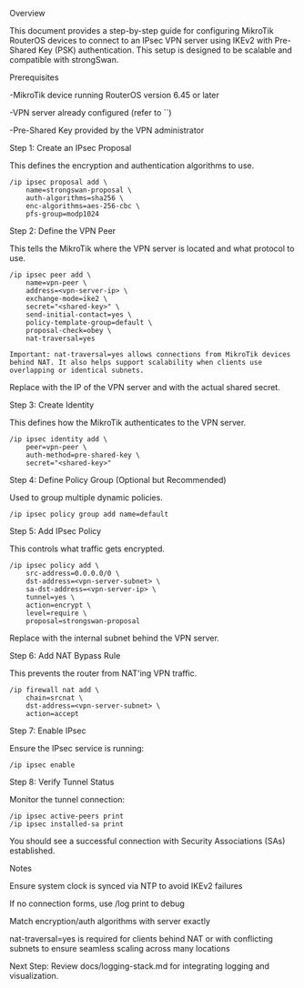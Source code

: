 Overview

This document provides a step-by-step guide for configuring MikroTik RouterOS devices to connect to an IPsec VPN server using IKEv2 with Pre-Shared Key (PSK) authentication. This setup is designed to be scalable and compatible with strongSwan.

Prerequisites

-MikroTik device running RouterOS version 6.45 or later

-VPN server already configured (refer to ``)

-Pre-Shared Key provided by the VPN administrator

  Step 1: Create an IPsec Proposal

This defines the encryption and authentication algorithms to use.

    /ip ipsec proposal add \
        name=strongswan-proposal \
        auth-algorithms=sha256 \
        enc-algorithms=aes-256-cbc \
        pfs-group=modp1024

  Step 2: Define the VPN Peer

This tells the MikroTik where the VPN server is located and what protocol to use.

    /ip ipsec peer add \
        name=vpn-peer \
        address=<vpn-server-ip> \
        exchange-mode=ike2 \
        secret="<shared-key>" \
        send-initial-contact=yes \
        policy-template-group=default \
        proposal-check=obey \
        nat-traversal=yes
    
    Important: nat-traversal=yes allows connections from MikroTik devices behind NAT. It also helps support scalability when clients use overlapping or identical subnets.

Replace <vpn-server-ip> with the IP of the VPN server and <shared-key> with the actual shared secret.

  Step 3: Create Identity

This defines how the MikroTik authenticates to the VPN server.

    /ip ipsec identity add \
        peer=vpn-peer \
        auth-method=pre-shared-key \
        secret="<shared-key>"

  Step 4: Define Policy Group (Optional but Recommended)

Used to group multiple dynamic policies.

    /ip ipsec policy group add name=default

  Step 5: Add IPsec Policy

This controls what traffic gets encrypted.

    /ip ipsec policy add \
        src-address=0.0.0.0/0 \
        dst-address=<vpn-server-subnet> \
        sa-dst-address=<vpn-server-ip> \
        tunnel=yes \
        action=encrypt \
        level=require \
        proposal=strongswan-proposal

Replace <vpn-server-subnet> with the internal subnet behind the VPN server.

  Step 6: Add NAT Bypass Rule

This prevents the router from NAT'ing VPN traffic.
  
    /ip firewall nat add \
        chain=srcnat \
        dst-address=<vpn-server-subnet> \
        action=accept

  Step 7: Enable IPsec

Ensure the IPsec service is running:

    /ip ipsec enable

  Step 8: Verify Tunnel Status

Monitor the tunnel connection:
    
    /ip ipsec active-peers print
    /ip ipsec installed-sa print

You should see a successful connection with Security Associations (SAs) established.

  Notes

Ensure system clock is synced via NTP to avoid IKEv2 failures

If no connection forms, use /log print to debug

Match encryption/auth algorithms with server exactly

nat-traversal=yes is required for clients behind NAT or with conflicting subnets to ensure seamless scaling across many locations

Next Step: Review docs/logging-stack.md for integrating logging and visualization.


